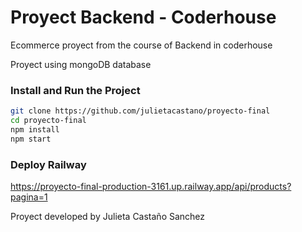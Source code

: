 # Proyect Backend - Coderhouse
Ecommerce proyect from the course of Backend in coderhouse

Proyect using mongoDB database

### Install and Run the Project

```sh
git clone https://github.com/julietacastano/proyecto-final
cd proyecto-final
npm install
npm start
```
### Deploy Railway
https://proyecto-final-production-3161.up.railway.app/api/products?pagina=1

Proyect developed by Julieta Castaño Sanchez 
